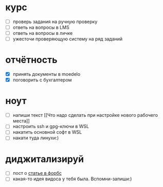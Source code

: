 # курс
- [ ] проверь задания на ручную проверку
- [ ] ответь на вопросы в LMS
- [ ] ответь на вопросы в личке
- [ ] ужесточи проверяющую систему на ряд заданий
# отчётность
- [x] принять документы в moedelo
- [x] поговорить с бухгалтером
# ноут
- [ ] напиши текст [[Что надо сделать при настройке нового рабочего места]]
- [ ] настроить ssh и gpg-ключи в WSL
- [ ] накатить основной софт в WSL
- [ ] накати туда линухи:)
# диджитализируй
- [ ] пост о [статье в форбс](https://www.forbes.ru/spetsproekt/526112-nikita-efremov-donorstvo-eto-pomos-drugim-i-zabota-o-sebe?erid=F7NfYUJCUneP4WLdThMY)
- [ ] какая-то идея видоса у тебя была. Вспомни-запиши:)